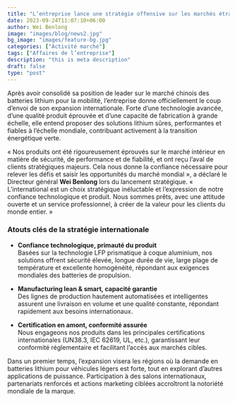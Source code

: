 ```yaml
---
title: "L’entreprise lance une stratégie offensive sur les marchés étrangers"
date: 2023-09-24T11:07:10+06:00
author: Wei Benlong
image: "images/blog/news2.jpg"
bg_image: "images/feature-bg.jpg"
categories: ["Activité marché"]
tags: ["Affaires de l’entreprise"]
description: "this is meta description"
draft: false
type: "post"
---
```


Après avoir consolidé sa position de leader sur le marché chinois des batteries lithium pour la mobilité, l’entreprise donne officiellement le coup d’envoi de son expansion internationale. Forte d’une technologie avancée, d’une qualité produit éprouvée et d’une capacité de fabrication à grande échelle, elle entend proposer des solutions lithium sûres, performantes et fiables à l’échelle mondiale, contribuant activement à la transition énergétique verte.

<!--more-->

« Nos produits ont été rigoureusement éprouvés sur le marché intérieur en matière de sécurité, de performance et de fiabilité, et ont reçu l’aval de clients stratégiques majeurs. Cela nous donne la confiance nécessaire pour relever les défis et saisir les opportunités du marché mondial », a déclaré le Directeur général **Wei Benlong** lors du lancement stratégique. « L’international est un choix stratégique inéluctable et l’expression de notre confiance technologique et produit. Nous sommes prêts, avec une attitude ouverte et un service professionnel, à créer de la valeur pour les clients du monde entier. »

### Atouts clés de la stratégie internationale

- **Confiance technologique, primauté du produit**  
  Basées sur la technologie LFP prismatique à coque aluminium, nos solutions offrent sécurité élevée, longue durée de vie, large plage de température et excellente homogénéité, répondant aux exigences mondiales des batteries de propulsion.

- **Manufacturing lean & smart, capacité garantie**  
  Des lignes de production hautement automatisées et intelligentes assurent une livraison en volume et une qualité constante, répondant rapidement aux besoins internationaux.

- **Certification en amont, conformité assurée**  
  Nous engageons nos produits dans les principales certifications internationales (UN38.3, IEC 62619, UL, etc.), garantissant leur conformité réglementaire et facilitant l’accès aux marchés cibles.

Dans un premier temps, l’expansion visera les régions où la demande en batteries lithium pour véhicules légers est forte, tout en explorant d’autres applications de puissance. Participation à des salons internationaux, partenariats renforcés et actions marketing ciblées accroîtront la notoriété mondiale de la marque.
